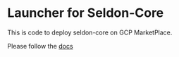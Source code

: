 # Launcher for Seldon-Core

This is code to deploy seldon-core on GCP MarketPlace.

Please follow the [docs](./seldon-core/README.md)


